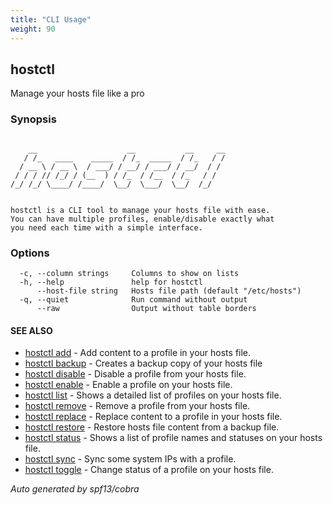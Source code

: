 ```yaml
---
title: "CLI Usage"
weight: 90
---
```


## hostctl

Manage your hosts file like a pro

### Synopsis

```

    __                    __           __     __
   / /_   ____    _____  / /_  _____  / /_   / /
  / __ \ / __ \  / ___/ / __/ / ___/ / __/  / /
 / / / // /_/ / (__  ) / /_  / /__  / /_   / /
/_/ /_/ \____/ /____/  \__/  \___/  \__/  /_/


hostctl is a CLI tool to manage your hosts file with ease.
You can have multiple profiles, enable/disable exactly what
you need each time with a simple interface.

```


### Options

```
  -c, --column strings     Columns to show on lists
  -h, --help               help for hostctl
      --host-file string   Hosts file path (default "/etc/hosts")
  -q, --quiet              Run command without output
      --raw                Output without table borders
```

#### SEE ALSO

* [hostctl add](/docs/cli-usage/add)	 - Add content to a profile in your hosts file.
* [hostctl backup](/docs/cli-usage/backup)	 - Creates a backup copy of your hosts file
* [hostctl disable](/docs/cli-usage/disable)	 - Disable a profile from your hosts file.
* [hostctl enable](/docs/cli-usage/enable)	 - Enable a profile on your hosts file.
* [hostctl list](/docs/cli-usage/list)	 - Shows a detailed list of profiles on your hosts file.
* [hostctl remove](/docs/cli-usage/remove)	 - Remove a profile from your hosts file.
* [hostctl replace](/docs/cli-usage/replace)	 - Replace content to a profile in your hosts file.
* [hostctl restore](/docs/cli-usage/restore)	 - Restore hosts file content from a backup file.
* [hostctl status](/docs/cli-usage/status)	 - Shows a list of profile names and statuses on your hosts file.
* [hostctl sync](/docs/cli-usage/sync)	 - Sync some system IPs with a profile.
* [hostctl toggle](/docs/cli-usage/toggle)	 - Change status of a profile on your hosts file.

*Auto generated by spf13/cobra*

